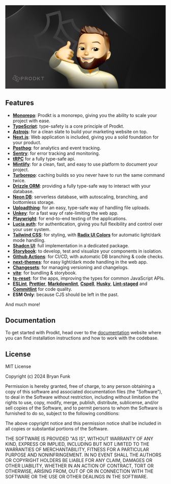 <div align="center">
  <img src="https://github.com/prodkt/app/blob/master/apps/marketing/public/blog-placeholder.jpg?raw=true" alt="Cover image" width="700px">
</div>

## Features

- [**Monorepo**](https://monorepo.tools/): Prodkt is a monorepo, giving you the ability to scale your project with ease.
- [**TypeScript**](https://www.typescriptlang.org/): type-safety is a core principle of Prodkt.
- [**Astrojs**](https://astro.build): for a clean slate to build your marketing website on top.
- [**Next.js**](https://nextjs.org): Web application is included, giving you a solid foundation for your product.
- [**Posthog**](https://posthog.com): for analytics and event tracking.
- [**Sentry**](https://sentry.io): for error tracking and monitoring.
- [**tRPC**](https://trpc.io) for a fully type-safe api.
- [**Mintlify**](https://mintlify.com): for a clean, fast, and easy to use platform to document your project.
- [**Turborepo**](https://turbo.build/repo): caching builds so you never have to run the same command twice.
- [**Drizzle ORM**](https://orm.drizzle.team): providing a fully type-safe way to interact with your database.
- [**Neon DB**](https://neon.tech): serverless database, with autoscaling, branching, and bottomless storage.
- [**Uploadthing**](https://uploadthing.com/): for an easy, type-safe way of handling file uploads.
- [**Unkey**](https://unkey.dev): for a fast way of rate-limiting the web app.
- [**Playwright**](https://playwright.dev): for end-to-end testing of the applications.
- [**Lucia auth**](https://lucia-auth.com): for authentication, giving you full flexibility and control over your user system.
- [**Tailwind CSS**](https://tailwindcss.com): for styling, with [**Radix UI Colors**](https://www.radix-ui.com/colors) for automatic light/dark mode handling.
- [**Shadcn UI**](https://ui.shadcn.com): full implementation in a dedicated package.
- [**Storybook**](https://storybook.js.org): to develop, test and visualize your components in isolation.
- [**Github Actions**](https://github.com/features/actions): for CI/CD, with automatic DB branching & code checks.
- [**next-themes**](https://github.com/pacocoursey/next-themes): for easy light/dark mode handling in the web app.
- [**Changesets**](https://github.com/changesets/changesets): for managing versioning and changelogs.
- [**vite**](https://vitejs.dev): for bundling & storybook.
- [**ts-reset**](https://github.com/total-typescript/ts-reset): for the apps, improving the types for common JavaScript APIs.
- [**ESLint**](https://eslint.org/), [**Prettier**](https://prettier.io), [**Markdownlint**](https://github.com/DavidAnson/markdownlint), [**Cspell**](https://cspell.org), [**Husky**](https://github.com/typicode/husky), [**Lint-staged**](https://github.com/lint-staged/lint-staged) and [**Commitlint**](https://github.com/conventional-changelog/commitlint) for code quality.
- **ESM Only**: because CJS should be left in the past.

And much more!

## Documentation

To get started with Prodkt, head over to the [documentation](https://prodkt.cloud) website where you can find installation instructions and how to work with the codebase.

## License

MIT License

Copyright (c) 2024 Bryan Funk

Permission is hereby granted, free of charge, to any person obtaining a copy
of this software and associated documentation files (the "Software"), to deal
in the Software without restriction, including without limitation the rights
to use, copy, modify, merge, publish, distribute, sublicense, and/or sell
copies of the Software, and to permit persons to whom the Software is
furnished to do so, subject to the following conditions:

The above copyright notice and this permission notice shall be included in all
copies or substantial portions of the Software.

THE SOFTWARE IS PROVIDED "AS IS", WITHOUT WARRANTY OF ANY KIND, EXPRESS OR
IMPLIED, INCLUDING BUT NOT LIMITED TO THE WARRANTIES OF MERCHANTABILITY,
FITNESS FOR A PARTICULAR PURPOSE AND NONINFRINGEMENT. IN NO EVENT SHALL THE
AUTHORS OR COPYRIGHT HOLDERS BE LIABLE FOR ANY CLAIM, DAMAGES OR OTHER
LIABILITY, WHETHER IN AN ACTION OF CONTRACT, TORT OR OTHERWISE, ARISING FROM,
OUT OF OR IN CONNECTION WITH THE SOFTWARE OR THE USE OR OTHER DEALINGS IN THE
SOFTWARE.
